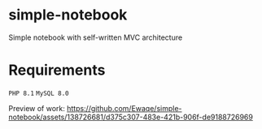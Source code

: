 # simple-notebook
Simple notebook with self-written MVC architecture
# Requirements
`PHP 8.1` `MySQL 8.0`

Preview of work:
https://github.com/Ewaqe/simple-notebook/assets/138726681/d375c307-483e-421b-906f-de9188726969

